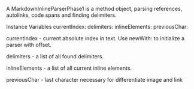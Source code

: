 A MarkdownInlineParserPhase1 is a method object, parsing references, autolinks, code spans and finding delimiters.

Instance Variables
	currentIndex:		<SmallInteger>
	delimiters:			<MarkdownLinkedList>
	inlineElements:		<MarkdownLinkedList>
	previousChar:		<ByteString>

currentIndex
	- current absolute index in text. Use newWith: to initialize a parser with offset.

delimiters
	- a list of all found delimiters.

inlineElements
	- a list of all current inline elements.

previousChar
	- last character necessary for differentiate image and link